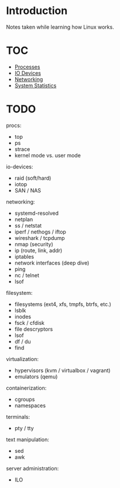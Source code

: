 # Introduction

Notes taken while learning how Linux works.

# TOC

- [Processes](./processes/README.md)
- [IO Devices](./io/README.md)
- [Networking](./networking/README.md)
- [System Statistics](./sysstats/README.md)

# TODO

procs:
- top
- ps
- strace
- kernel mode vs. user mode

io-devices:
- raid (soft/hard)
- iotop
- SAN / NAS

networking:
- systemd-resolved
- netplan
- ss / netstat
- iperf / nethogs / iftop
- wireshark / tcpdump
- nmap (security)
- ip (route, link, addr)
- iptables
- network interfaces (deep dive)
- ping
- nc / telnet
- lsof

filesystem:
- filesystems (ext4, xfs, tmpfs, btrfs, etc.)
- lsblk
- inodes
- fsck / cfdisk
- file descryptors
- lsof
- df / du
- find

virtualization:
- hypervisors (kvm / virtualbox / vagrant)
- emulators (qemu)

containerization:
- cgroups
- namespaces

terminals:
- pty / tty

text manipulation:
- sed
- awk

server administration:
- ILO

